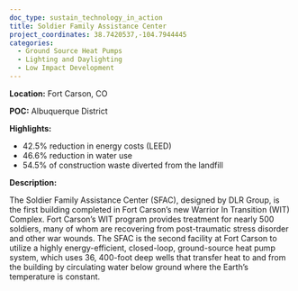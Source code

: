 ```yaml
---
doc_type: sustain_technology_in_action
title: Soldier Family Assistance Center
project_coordinates: 38.7420537,-104.7944445
categories:
  - Ground Source Heat Pumps
  - Lighting and Daylighting
  - Low Impact Development
---
```


**Location:** Fort Carson, CO

**POC:** Albuquerque District

**Highlights:**

- 42.5% reduction in energy costs (LEED)
- 46.6% reduction in water use
- 54.5% of construction waste diverted from the landfill

**Description:**

The Soldier Family Assistance Center (SFAC), designed by DLR Group, is the first building completed in Fort Carson’s new Warrior In Transition (WIT) Complex. Fort Carson’s WIT program provides treatment for nearly 500 soldiers, many of whom are recovering from post-traumatic stress disorder and other war wounds. The SFAC is the second facility at Fort Carson to utilize a highly energy-efficient, closed-loop, ground-source heat pump system, which uses 36, 400-foot deep wells that transfer heat to and from the building by circulating water below ground where the Earth’s temperature is constant.
